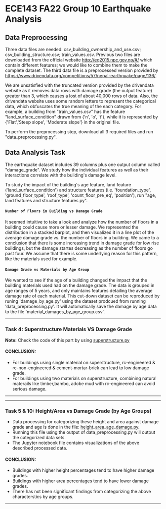 # ECE143 FA22 Group 10 Earthquake Analysis
## Data Preprocessing 
Three data files are needed: csv_building_ownership_and_use.csv; csv_building_structure.csv; train_values.csv. 
Previous two files are downloaded from the official website http://eq2015.npc.gov.np/#/ which contain different features; we would like to combine them to make the complete dataset. The third data file is a preprocessed version provided by https://www.drivendata.org/competitions/57/nepal-earthquake/page/136/. 

We are unsatisfied with the truncated version provided by the drivendata website as it removes data rows with damage grade (the output feature) greater than 3, which causes a lost of about 40,000 rows of data. Also, the drivendata website uses some random letters to represent the categorical data, which obfuscates the true meaning of the each category. For example, a building from "train_values.csv" has the feature "land_surface_condition" drawn from {'n', 'o', 't'}, while it is represented by {'Flat','Steep slope', 'Moderate slope'} in the original file.

To perform the preprocessing step, download all 3 required files and run "data_preprocessing.py". 

## Data Analysis Task 
The earthquake dataset includes 39 columns plus one output column called "damage_grade". We study how the individual features as well as their interactions correlate with the building's damage level. 

To study the impact of the building's age feature, land feature ('land_surface_condition') and structure features (i.e. 'foundation_type', 'ground_floor_type', 'roof_type', 'count_floor_pre_eq', 'position'), run "age, land features and structure features.py".

#### ```Number of Floors in Building vs Damage Grade```
It seemed intuitive to take a look and analyze how the number of floors in a building could cause more or lesser damage. We represented the distribution in a stacked barplot, and then visualized it in a line plot of the average damage grade vs. the number of floors in a building. We came to a conclusion that there is some increasing trend in damage grade for low rise buildings, but the damage startes decreasing as the number of floors go past four. We assume that there is some underlying reason for this pattern, like the materials used for example.

#### ```Damage Grade vs Materials by Age Group```
We wanted to see if the age of a building changed the impact that the building materials used had on the damage grade. The data is grouped in age ranges of 5 years, and only maintains features detailing the average damage rate of each material. This cut-down dataset can be reproduced by runing \'damage_by_age.py\' using the dataset prodcued from running \'data_preprocessing.py\'. It will automatically save the damage by age data to the file \'material_damages_by_age_group.csv\'.

---
### Task 4: Superstructure Materials VS Damage Grade 
**Note:** Check the code of this part by using [superstructure.py](https://github.com/yongyx/ECE143_Earthquake_Analysis/blob/main/superstructure.py)  
#### CONCLUSION:
* For buildings using single material on superstructure, rc-engineered & rc-non-engineered & cement-mortar-brick can lead to low damage grade.
* For buildings using two materials on superstructure, combining natural materails like timber,bambo, adobe mud with rc-engineered can avoid serious damage. 
---

---
### Task 5 & 10: Height/Area vs Damage Grade (by Age Groups)
* Data processing for categorizing these height and area against damage grade and age is done in the file: [
height_area_age_damage.py](https://github.com/yongyx/ECE143_Earthquake_Analysis/blob/main/height_area_age_damage.py).
* Running this file using the output of data_preprocessing.py will output the categorized data sets.
* The Jupyter notebook file contains visualizations of the above described processed data.
#### CONCLUSION:
* Buildings with higher height percentages tend to have higher damage grades.
* Buildings with higher area percentages tend to have lower damage grades.
* There has not been significant findings from categorizing the above characterstics by age groups.

---
